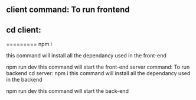 
client command: To run frontend
---------------
  cd client:
--------------

=========
  npm i
  
this command will install all the dependancy used in the front-end

  npm run dev
this command will start the front-end
server command: To run backend
  cd server:
  npm i
this command will install all the dependancy used in the backend

  npm run dev
this command will start the back-end
